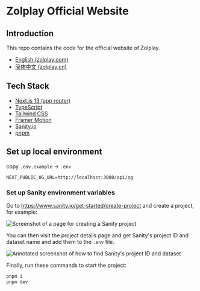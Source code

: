 # Zolplay Official Website

## Introduction

This repo contains the code for the official website of Zolplay.

- [English (zolplay.com)](https://zolplay.com)
- [简体中文 (zolplay.cn)](https://zolplay.cn)

## Tech Stack

- [Next.js 13 (app router)](https://nextjs.org/)
- [TypeScript](https://www.typescriptlang.org/)
- [Tailwind CSS](https://tailwindcss.com/)
- [Framer Motion](https://www.framer.com/motion/)
- [Sanity.io](https://www.sanity.io/)
- [pnpm](https://pnpm.io/)

## Set up local environment

copy `.env.example` -> `.env`

```env
NEXT_PUBLIC_OG_URL=http://localhost:3000/api/og
```

### Set up Sanity environment variables

Go to https://www.sanity.io/get-started/create-project and create a project, for example:

![Screenshot of a page for creating a Sanity project](./.github/sanity-guide-01.png)

You can then visit the project details page and get Sanity's project ID and dataset name and add them to the `.env` file.

![Annotated screenshot of how to find Sanity's project ID and dataset](./.github/sanity-guide-02.png)

Finally, run these commands to start the project:

```bash
pnpm i
pnpm dev
```
